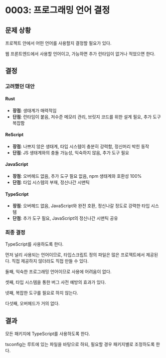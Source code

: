 # 0003: 프로그래밍 언어 결정

## 문제 상황

프로젝트 안에서 어떤 언어를 사용할지 결정할 필요가 있다.

웹 프론트엔드에서 사용할 언어이고, 가능하면 추가 런타임이 없거나 적었으면 한다.

## 결정

### 고려했던 대안

#### Rust

- **장점**: 생태계가 매력적임
- **단점**: 런타임이 붙음, 저수준 메모리 관리, 브릿지 코드를 위한 설계 필요, 추가 도구 복잡함

#### ReScript

- **장점**: 나쁘지 않은 생태계, 타입 시스템이 충분히 강력함, 정신머리 박힌 동작
- **단점**: JS 생태계와의 충돌 가능성, 익숙하지 않음, 추가 도구 필요

#### JavaScript

- **장점**: 오버헤드 없음, 추가 도구 필요 없음, npm 생태계와 호환성 100%
- **단점**: 타입 시스템의 부재, 정신나간 시맨틱

#### TypeScript

- **장점**: 오버헤드 없음, JavaScript와 완전 호환, 정신나갈 정도로 강력한 타입 시스템
- **단점**: 추가 도구 필요, JavaScript의 정신나간 시맨틱 공유

### 최종 결정

TypeScript를 사용하도록 한다.

먼저 널리 사용되는 언어이므로, 타입스크립트 정의 파일은 많은 프로젝트에서 제공된다. 직접 제공하지 않더라도 직접 만들 수 있다.

둘째, 익숙한 프로그래밍 언어이므로 사용에 어려움이 없다.

셋째, 타입 시스템을 통한 버그 사전 예방의 효과가 있다.

넷째, 복잡한 도구를 필요로 하지 않는다.

다섯째, 오버헤드가 거의 없다.

## 결과

모든 패키지에 TypeScript를 사용하도록 한다.

tsconfig는 루트에 있는 파일을 바탕으로 하되, 필요할 경우 패키지별로 조정하도록 한다.
